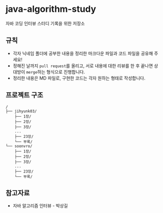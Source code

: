 # java-algorithm-study
자바 코딩 인터뷰 스터디 기록을 위한 저장소  

## 규칙
- 각자 닉네임 폴더에 공부한 내용을 정리한 마크다운 파일과 코드 파일을 공유해 주세요!
- 정해진 날까지 `pull request`를 올리고, 서로 내용에 대한 리뷰를 한 후 끝나면 상대방이 `merge`하는 형식으로 진행합니다.
- 정리한 내용은 MD 파일로, 구현한 코드는 각자 원하는 형태로 작성합니다.

## 프로젝트 구조
```
/
├── jihyunk03/
    ├── 1장/
    ├── 2장/
    ├── 3장/
    ...
    ├── 23장/
    └── 부록/
└── soonvro/
    ├── 1장/
    ├── 2장/
    ├── 3장/
    ...
    ├── 23장/
    └── 부록/
```

## 참고자료
- 자바 알고리즘 인터뷰 - 박상길
